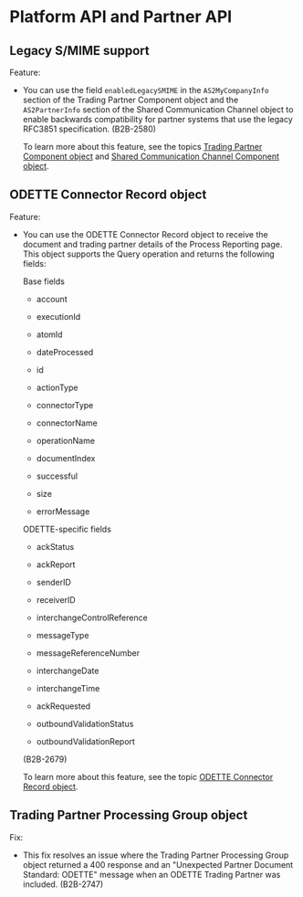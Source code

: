# Platform API and Partner API

<head>
  <meta name="guidename" content="Release Notes"/>
  <meta name="context" content="GUID-78ca0e5e-4735-4e4d-8ce1-feefcc388620"/>
</head>


## Legacy S/MIME support 

Feature:

-   You can use the field `enabledLegacySMIME` in the `AS2MyCompanyInfo` section of the Trading Partner Component object and the `AS2PartnerInfo` section of the Shared Communication Channel object to enable backwards compatibility for partner systems that use the legacy RFC3851 specification. \(B2B-2580\)

    To learn more about this feature, see the topics [Trading Partner Component object](https://developer.boomi.com/api/platformapi#tag/TradingPartnerComponent) and [Shared Communication Channel Component object](https://developer.boomi.com/api/platformapi#tag/SharedCommunicationChannelComponent).


## ODETTE Connector Record object 

Feature:

-  You can use the ODETTE Connector Record object to receive the document and trading partner details of the Process Reporting page. This object supports the Query operation and returns the following fields:

    Base fields

    -   account

    -   executionId

    -   atomId

    -   dateProcessed

    -   id

    -   actionType

    -   connectorType

    -   connectorName

    -   operationName

    -   documentIndex

    -   successful

    -   size

    -   errorMessage

    ODETTE-specific fields

    -   ackStatus

    -   ackReport

    -   senderID

    -   receiverID

    -   interchangeControlReference

    -   messageType

    -   messageReferenceNumber

    -   interchangeDate

    -   interchangeTime

    -   ackRequested

    -   outboundValidationStatus

    -   outboundValidationReport

    \(B2B-2679\)

    To learn more about this feature, see the topic [ODETTE Connector Record object](https://developer.boomi.com/api/platformapi#tag/ODETTEConnectorRecord).


## Trading Partner Processing Group object 

Fix:

-   This fix resolves an issue where the Trading Partner Processing Group object returned a 400 response and an "Unexpected Partner Document Standard: ODETTE" message when an ODETTE Trading Partner was included. \(B2B-2747\)


